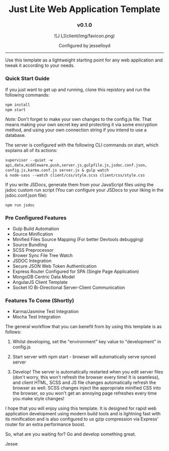 <h1 align="center">
Just Lite Web Application Template
</h1>
<h3 align="center">
v0.1.0
</h3>
<p align="center">
![J L](client/img/favicon.png)
</p>
<p align="center">Configured by jesselloyd</p>

---

Use this template as a lightweight starting point for any web application and tweak it according to your needs.

### Quick Start Guide

If you just want to get up and running, clone this repistory and run the following commands:


```
npm install
npm start
```

*Note:* Don't forget to make your own changes to the config.js file. That means making your own secret key and protecting it via some encryption method, and using your own connection string if you intend to use a database.

The server is configured with the following CLI commands on start, which explains all of its actions:

```
supervisor --quiet -w api,data,middleware,push,server.js,gulpfile.js,jsdoc.conf.json,
config.js,karma.conf.js server.js & gulp watch
& node-sass --watch client/css/style.scss client/css/style.css
```

If you write JSDocs, generate them from your JavaScript files using the jsdoc custom run script (You can configure your JSDocs to your liking in the jsdoc.conf.json file):

```
npm run jsdoc
```

### Pre Configured Features

* Gulp Build Automation
* Source Minification
* Minified Files Source Mapping (For better Devtools debugging)
* Source Bundling
* SCSS Preprocessor
* Brower Sync File Tree Watch
* JSDOC Integration
* Secure JSON Web Token Authentication
* Express Router Configured for SPA (Single Page Application)
* MongoDB Centric Data Model
* AngularJS Client Template
* Socket IO Bi-Directional Server-Client Communication

### Features To Come (Shortly)

* Karma/Jasmine Test Integration
* Mocha Test Integration

The general workflow that you can benefit from by using this template is as follows:

1. Whilst developing, set the "environment" key value to "development" in config.js

2. Start server with npm start - browser will automatically serve synced server

3. Develop! The server is automatically restarted when you edit server files (don't worry, this won't refresh the browser every time! It is seamless), and client HTML, SCSS and JS file changes automatically refresh the browser as well.
SCSS changes inject the appropriate minified CSS into the browser, so you won't get an annoying page refreshes every time you make style changes!

I hope that you will enjoy using this template. It is designed for rapid web application development using modern build tools and is lightning fast with its minification and is also configured to us gzip compression via Express' router for an extra performance boost.

So, what are you waiting for? Go and develop something great.

Jesse
